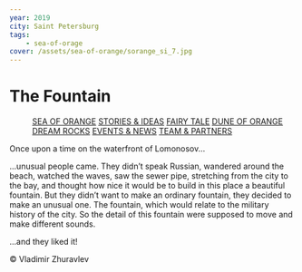 ```yaml
---
year: 2019
city: Saint Petersburg
tags:
    - sea-of-orage
cover: /assets/sea-of-orange/sorange_si_7.jpg
---
```


# The Fountain

<Menu>
<a href="/sea-of-orange">SEA OF ORANGE</a>
<a href="/sea-of-orange/stories-and-ideas">STORIES & IDEAS</a>
<a href="/sea-of-orange/fairytale">FAIRY TALE</a>
<a href="/sea-of-orange/dune-of-orange">DUNE OF ORANGE</a>
<a href="/sea-of-orange/dreamrocks">DREAM ROCKS</a>
<a href="/sea-of-orange/events-and-news">EVENTS & NEWS</a>
<a href="/sea-of-orange/team-and-partners">TEAM & PARTNERS</a>
</Menu>

Once upon a time on the waterfront of Lomonosov...

...unusual people came. They didn’t speak Russian, wandered around the beach, watched the waves, saw the sewer pipe, stretching from the city to the bay, and thought how nice it would be to build in this place a beautiful fountain. But they didn’t want to make an ordinary fountain, they decided to make an unusual one. The fountain, which would relate to the military history of the city. So the detail of this fountain were supposed to move and make different sounds.

...and they liked it!

© Vladimir Zhuravlev
